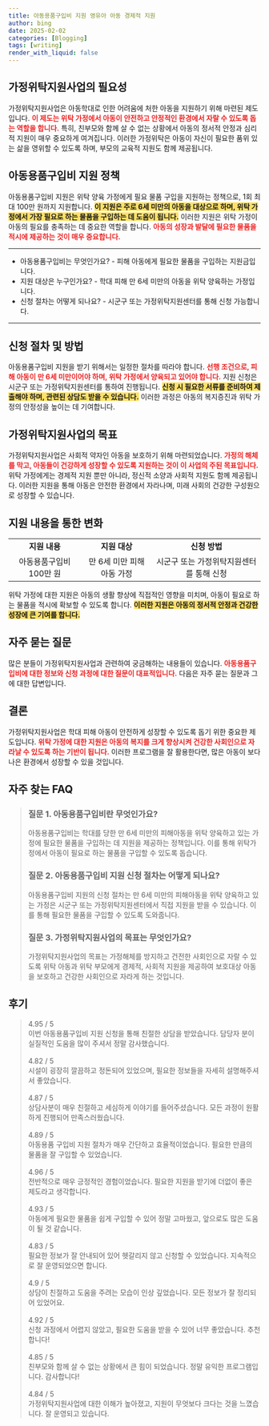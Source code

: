 ```yaml
---
title: 아동용품구입비 지원 영유아 아동 경제적 지원
author: bing
date: 2025-02-02
categories: [Blogging]
tags: [writing]
render_with_liquid: false
---
```



<h2 id='가정위탁지원사업의 필요성'>가정위탁지원사업의 필요성</h2>

<p>가정위탁지원사업은 아동학대로 인한 어려움에 처한 아동을 지원하기 위해 마련된 제도입니다. <b><span style="color: #ee2323;">이 제도는 위탁 가정에서 아동이 안전하고 안정적인 환경에서 자랄 수 있도록 돕는 역할을 합니다.</span></b> 특히, 친부모와 함께 살 수 없는 상황에서 아동의 정서적 안정과 심리적 지원이 매우 중요하게 여겨집니다. 이러한 가정위탁은 아동이 자신이 필요한 품위 있는 삶을 영위할 수 있도록 하며, 부모의 교육적 지원도 함께 제공됩니다.</p>

<h2 id='아동용품구입비 지원 정책'>아동용품구입비 지원 정책</h2>

<p>아동용품구입비 지원은 위탁 양육 가정에게 필요 물품 구입을 지원하는 정책으로, 1회 최대 100만 원까지 지원합니다. <b><span style="background-color: #ffe066;">이 지원은 주로 6세 미만의 아동을 대상으로 하며, 위탁 가정에서 가장 필요로 하는 물품을 구입하는 데 도움이 됩니다.</span></b> 이러한 지원은 위탁 가정이 아동의 필요를 충족하는 데 중요한 역할을 합니다. <b><span style="color: #ee2323;">아동의 성장과 발달에 필요한 물품을 적시에 제공하는 것이 매우 중요합니다.</span></b></p>

<hr />

<ul>
    <li>아동용품구입비는 무엇인가요? - 피해 아동에게 필요한 물품을 구입하는 지원금입니다.</li>
    <li>지원 대상은 누구인가요? - 학대 피해 만 6세 미만의 아동을 위탁 양육하는 가정입니다.</li>
    <li>신청 절차는 어떻게 되나요? - 시군구 또는 가정위탁지원센터를 통해 신청 가능합니다.</li>
</ul>

<hr />

<h2 id='신청 절차 및 방법'>신청 절차 및 방법</h2>

<p>아동용품구입비 지원을 받기 위해서는 일정한 절차를 따라야 합니다. <b><span style="color: #ee2323;">선행 조건으로, 피해 아동이 만 6세 미만이어야 하며, 위탁 가정에서 양육되고 있어야 합니다.</span></b> 지원 신청은 시군구 또는 가정위탁지원센터를 통하여 진행됩니다. <b><span style="background-color: #ffe066;">신청 시 필요한 서류를 준비하여 제출해야 하며, 관련된 상담도 받을 수 있습니다.</span></b> 이러한 과정은 아동의 복지증진과 위탁 가정의 안정성을 높이는 데 기여합니다.</p>

<h2 id='가정위탁지원사업의 목표'>가정위탁지원사업의 목표</h2>

<p>가정위탁지원사업은 사회적 약자인 아동을 보호하기 위해 마련되었습니다. <b><span style="color: #ee2323;">가정의 해체를 막고, 아동들이 건강하게 성장할 수 있도록 지원하는 것이 이 사업의 주된 목표입니다.</span></b> 위탁 가정에게는 경제적 지원 뿐만 아니라, 정신적 소양과 사회적 지원도 함께 제공됩니다. 이러한 지원을 통해 아동은 안전한 환경에서 자라나며, 미래 사회의 건강한 구성원으로 성장할 수 있습니다.</p>

<h2 id='지원 내용을 통한 변화'>지원 내용을 통한 변화</h2>

<table>
    <tr>
        <td style="text-align: center; height: 17px;"><b>지원 내용</b></td>
        <td style="text-align: center; height: 17px;"><b>지원 대상</b></td>
        <td style="text-align: center; height: 17px;"><b>신청 방법</b></td>
    </tr>
    <tr>
        <td style="text-align: center; height: 17px;">아동용품구입비 100만 원</td>
        <td style="text-align: center; height: 17px;">만 6세 미만 피해아동 가정</td>
        <td style="text-align: center; height: 17px;">시군구 또는 가정위탁지원센터를 통해 신청</td>
    </tr>
</table>

<p>위탁 가정에 대한 지원은 아동의 생활 향상에 직접적인 영향을 미치며, 아동이 필요로 하는 물품을 적시에 확보할 수 있도록 합니다. <b><span style="background-color: #ffe066;">이러한 지원은 아동의 정서적 안정과 건강한 성장에 큰 기여를 합니다.</span></b></p>

<h2 id='자주 묻는 질문'>자주 묻는 질문</h2>

<p>많은 분들이 가정위탁지원사업과 관련하여 궁금해하는 내용들이 있습니다. <b><span style="color: #ee2323;">아동용품구입비에 대한 정보와 신청 과정에 대한 질문이 대표적입니다.</span></b> 다음은 자주 묻는 질문과 그에 대한 답변입니다.</p>

<h2 id='결론'>결론</h2>

<p>가정위탁지원사업은 학대 피해 아동이 안전하게 성장할 수 있도록 돕기 위한 중요한 제도입니다. <b><span style="color: #ee2323;">위탁 가정에 대한 지원은 아동의 복지를 크게 향상시켜 건강한 사회인으로 자라날 수 있도록 하는 기반이 됩니다.</span></b> 이러한 프로그램을 잘 활용한다면, 많은 아동이 보다 나은 환경에서 성장할 수 있을 것입니다.</p>


<h2 id='자주_찾는_FAQ'>자주 찾는 FAQ</h2>
<div itemscope="" itemtype="https://schema.org/FAQPage"> 
<blockquote> 
<div itemscope="" itemprop="mainEntity" itemtype="https://schema.org/Question"> 
<h3 itemprop="name">질문 1. 아동용품구입비란 무엇인가요?</h3> 
<div itemscope="" itemprop="acceptedAnswer" itemtype="https://schema.org/Answer"> 
<span itemprop="text"> 
<p>아동용품구입비는 학대를 당한 만 6세 미만의 피해아동을 위탁 양육하고 있는 가정에 필요한 물품을 구입하는 데 지원을 제공하는 정책입니다. 이를 통해 위탁가정에서 아동이 필요로 하는 물품을 구입할 수 있도록 돕습니다.</p> 
</span> 
</div> 
</div> 

<div itemscope="" itemprop="mainEntity" itemtype="https://schema.org/Question"> 
<h3 itemprop="name">질문 2. 아동용품구입비 지원 신청 절차는 어떻게 되나요?</h3> 
<div itemscope="" itemprop="acceptedAnswer" itemtype="https://schema.org/Answer"> 
<span itemprop="text"> 
<p>아동용품구입비 지원의 신청 절차는 만 6세 미만의 피해아동을 위탁 양육하고 있는 가정은 시군구 또는 가정위탁지원센터에서 직접 지원을 받을 수 있습니다. 이를 통해 필요한 물품을 구입할 수 있도록 도와줍니다.</p> 
</span> 
</div> 
</div> 

<div itemscope="" itemprop="mainEntity" itemtype="https://schema.org/Question"> 
<h3 itemprop="name">질문 3. 가정위탁지원사업의 목표는 무엇인가요?</h3> 
<div itemscope="" itemprop="acceptedAnswer" itemtype="https://schema.org/Answer"> 
<span itemprop="text"> 
<p>가정위탁지원사업의 목표는 가정해체를 방지하고 건전한 사회인으로 자랄 수 있도록 위탁 아동과 위탁 부모에게 경제적, 사회적 지원을 제공하여 보호대상 아동을 보호하고 건강한 사회인으로 자라게 하는 것입니다.</p> 
</span> 
</div> 
</div> 

</blockquote> 
</div>
<h2 id='후기'>후기</h2>
<div itemscope itemtype="https://schema.org/Product">
  <blockquote>
  <div itemprop="review" itemscope itemtype="https://schema.org/Review">
      <div itemprop="reviewRating" itemscope itemtype="https://schema.org/Rating"> <span itemprop="ratingValue">4.95</span> / <span itemprop="bestRating">5</span> </div>
      <span itemprop="reviewBody">이번 아동용품구입비 지원 신청을 통해 친절한 상담을 받았습니다. 담당자 분이 실질적인 도움을 많이 주셔서 정말 감사했습니다.</span>
  </div>
  <br>
  <div itemprop="review" itemscope itemtype="https://schema.org/Review">
      <div itemprop="reviewRating" itemscope itemtype="https://schema.org/Rating"> <span itemprop="ratingValue">4.82</span> / <span itemprop="bestRating">5</span> </div>
      <span itemprop="reviewBody">시설이 굉장히 깔끔하고 정돈되어 있었으며, 필요한 정보들을 자세히 설명해주셔서 좋았습니다.</span>
  </div>
  <br>
  <div itemprop="review" itemscope itemtype="https://schema.org/Review">
      <div itemprop="reviewRating" itemscope itemtype="https://schema.org/Rating"> <span itemprop="ratingValue">4.87</span> / <span itemprop="bestRating">5</span> </div>
      <span itemprop="reviewBody">상담사분이 매우 친절하고 세심하게 이야기를 들어주셨습니다. 모든 과정이 원활하게 진행되어 만족스러웠습니다.</span>
  </div>
  <br>
  <div itemprop="review" itemscope itemtype="https://schema.org/Review">
      <div itemprop="reviewRating" itemscope itemtype="https://schema.org/Rating"> <span itemprop="ratingValue">4.89</span> / <span itemprop="bestRating">5</span> </div>
      <span itemprop="reviewBody">아동용품 구입비 지원 절차가 매우 간단하고 효율적이었습니다. 필요한 만큼의 물품을 잘 구입할 수 있었습니다.</span>
  </div>
  <br>
  <div itemprop="review" itemscope itemtype="https://schema.org/Review">
      <div itemprop="reviewRating" itemscope itemtype="https://schema.org/Rating"> <span itemprop="ratingValue">4.96</span> / <span itemprop="bestRating">5</span> </div>
      <span itemprop="reviewBody">전반적으로 매우 긍정적인 경험이었습니다. 필요한 지원을 받기에 더없이 좋은 제도라고 생각합니다.</span>
  </div>
  <br>
  <div itemprop="review" itemscope itemtype="https://schema.org/Review">
      <div itemprop="reviewRating" itemscope itemtype="https://schema.org/Rating"> <span itemprop="ratingValue">4.93</span> / <span itemprop="bestRating">5</span> </div>
      <span itemprop="reviewBody">아동에게 필요한 물품을 쉽게 구입할 수 있어 정말 고마웠고, 앞으로도 많은 도움이 될 것 같습니다.</span>
  </div>
  <br>
  <div itemprop="review" itemscope itemtype="https://schema.org/Review">
      <div itemprop="reviewRating" itemscope itemtype="https://schema.org/Rating"> <span itemprop="ratingValue">4.83</span> / <span itemprop="bestRating">5</span> </div>
      <span itemprop="reviewBody">필요한 정보가 잘 안내되어 있어 헷갈리지 않고 신청할 수 있었습니다. 지속적으로 잘 운영되었으면 합니다.</span>
  </div>
  <br>
  <div itemprop="review" itemscope itemtype="https://schema.org/Review">
      <div itemprop="reviewRating" itemscope itemtype="https://schema.org/Rating"> <span itemprop="ratingValue">4.9</span> / <span itemprop="bestRating">5</span> </div>
      <span itemprop="reviewBody">상담이 친절하고 도움을 주려는 모습이 인상 깊었습니다. 모든 정보가 잘 정리되어 있었어요.</span>
  </div>
  <br>
  <div itemprop="review" itemscope itemtype="https://schema.org/Review">
      <div itemprop="reviewRating" itemscope itemtype="https://schema.org/Rating"> <span itemprop="ratingValue">4.92</span> / <span itemprop="bestRating">5</span> </div>
      <span itemprop="reviewBody">신청 과정에서 어렵지 않았고, 필요한 도움을 받을 수 있어 너무 좋았습니다. 추천합니다!</span>
  </div>
  <br>
  <div itemprop="review" itemscope itemtype="https://schema.org/Review">
      <div itemprop="reviewRating" itemscope itemtype="https://schema.org/Rating"> <span itemprop="ratingValue">4.85</span> / <span itemprop="bestRating">5</span> </div>
      <span itemprop="reviewBody">친부모와 함께 살 수 없는 상황에서 큰 힘이 되었습니다. 정말 유익한 프로그램입니다. 감사합니다!</span>
  </div>
  <br>
  <div itemprop="review" itemscope itemtype="https://schema.org/Review">
      <div itemprop="reviewRating" itemscope itemtype="https://schema.org/Rating"> <span itemprop="ratingValue">4.84</span> / <span itemprop="bestRating">5</span> </div>
      <span itemprop="reviewBody">가정위탁지원사업에 대한 이해가 높아졌고, 지원이 무엇보다 크다는 것을 느꼈습니다. 잘 운영되고 있습니다.</span>
  </div>
  </blockquote>
</div>
